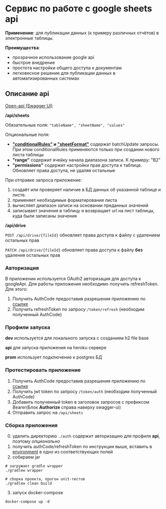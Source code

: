 # Сервис по работе с google sheets api

**Применение**: для публикации данных (к примеру различных отчётов) в электронные таблицы.

**Преимущества**:
* прозрачное использование google api 
* быстрое внедрение
* простота настройки общего доступа к документам  
* легковесное решение для публикации данных в автоматизированных системах 

## Описание api
[Open-api (Swagger UI)](https://gooogle-sheets-api.herokuapp.com/swagger-ui.html)

**/api/sheets**

Обязательные поля: `"tableName", "sheetName", "values"`

Опциональные поля: 
* **["conditionalRules"](https://developers.google.com/sheets/api/guides/conditional-format?hl=ru) и ["sheetFormat"](https://developers.google.com/sheets/api/reference/rest/v4/spreadsheets/cells?hl=ru#cellformat)** содержат batchUpdate запросы.
При этом conditionalRules применяются только при создании нового листа таблицы
* **"range"** содержит ячейку начала диапазона записи. К примеру: "B2"
* **"permissions"** содержит настройки прав доступа к таблице. Обновляет права доступа, не удаляя остальные

При отправке запроса приложение:
1. создаёт или проверяет наличие в БД данных об указанной таблице и листе.
2. применяет необходимые форматирования листа
3. вычисляет диапазон записи на основании преданных значений
4. записывает значения в таблицу и возвращает url на лист таблицы, куда были записаны значения

**/api/drive**

`POST /api/drive/{fileId}` обновляет права доступа к файлу с удалением остальных прав

`PATCH /api/drive/{fileId}` обновляет права доступа к файлу **без** удаления остальных прав



### Авторизация
В приложении используется OAuth2 авторизация для доступа к googleApi. Для работы приложения необходимо получить refreshToken. Для этого:
1. Получить AuthCode предоставив разрешения приложению по [ссылке](https://gooogle-sheets-api.herokuapp.com/token/auth)
2. Получить refreshToken по запросу `/token/refresh` (необходим полученный AuthCode)

### Профили запуска

**dev** используется для локального запуска с созданием h2 file base

**api** для запуска приложения на heroku сервере

**prom** использует подключение к postgres БД 

### Протестировать приложение 
1. Получить AuthCode предоставив разрешения приложению по [ссылке](https://gooogle-sheets-api.herokuapp.com/token/auth)
2. Получить jwt token по запросу `/token/auth` (необходим полученный AuthCode)
2. Добавить полученный token в заголовок запросов с префиксом Bearer(Блок **Authorize** справа наверху swagger-ui)
3. Отправить запрос на `/api/sheets`

### Сборка приложения
0. удалить директорию `./auth` содержит авторизацию для профиля **api**, поэтому _опционально_
1. получить authCode/refreshToken по инструкции выше, вставить в [environment](./docker-compose.yml) в одно из соответствующих полей   
2. собираем jar
```shell script
# загружает gradle wrapper
./gradlew wrapper

# сборка проекта, прогон unit-тестов
./gradlew clean build 
```
3. запуск docker-compose 
```shell script
docker-compose up -d
```
